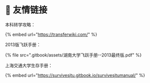 # 🔗 友情链接

本科转学攻略：

{% embed url="https://transferwiki.com/" %}

2013版飞跃手册：

{% file src=".gitbook/assets/湖南大学飞跃手册--2013最终版.pdf" %}

上海交通大学生存手册：

{% embed url="https://survivesjtu.gitbook.io/survivesjtumanual/" %}
